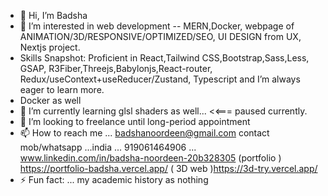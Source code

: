 - 👋 Hi, I’m Badsha
- 👀 I’m interested in web development -- MERN,Docker, webpage of ANIMATION/3D/RESPONSIVE/OPTIMIZED/SEO, UI DESIGN from UX, Nextjs project. 
- Skills Snapshot: Proficient in React,Tailwind CSS,Bootstrap,Sass,Less, GSAP, R3Fiber,Threejs,Babylonjs,React-router, Redux/useContext+useReducer/Zustand, Typescript and I’m always eager to learn more.
- Docker as well
- 🌱 I’m currently learning glsl shaders as well... <<=== paused currently.
- 💞️ I’m looking to freelance until long-period appointment
- 📫 How to reach me ... badshanoordeen@gmail.com
   contact  mob/whatsapp ...india ...  919061464906 ...
   www.linkedin.com/in/badsha-noordeen-20b328305
  (portfolio ) https://portfolio-badsha.vercel.app/
   ( 3D web )https://3d-try.vercel.app/
- ⚡ Fun fact: ... my academic history as  nothing  


